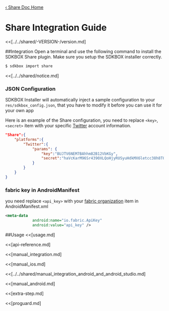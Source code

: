 [&#8249; Share Doc Home](./)

<h1>Share Integration Guide</h1>
<<[../../shared/-VERSION-/version.md]

##Integration
Open a terminal and use the following command to install the SDKBOX Share plugin. Make sure you setup the SDKBOX installer correctly.
```bash
$ sdkbox import share
```

<<[../../shared/notice.md]

<!--## Configuration
<<[../../shared/sdkbox_cloud.md]
<<[../../shared/remote_application_config.md]-->

### JSON Configuration
SDKBOX Installer will automatically inject a sample configuration to your `res/sdkbox_config.json`, that you have to modify it before you can use it for your own app

Here is an example of the Share configuration, you need to replace `<key>`, `<secret>` item with your specific [Twitter](http://apps.twitter.com/) account information.
```json
"Share":{
    "platforms":{
        "Twitter":{
            "params": {
                "key":"BUJTV6NEM7BAhhm82B12VbKGy",
                "secret":"haVcKarM96Sr4390XLQoHjyRUSyuHdkMX6letcc38h8TOWyiR9"
            }
        }
    }
}
```

### fabric key in AndroidManifest
you need replace `<api_key>` with your [fabric organization](https://fabric.io/settings/organizations) item in AndroidManifest.xml
``` xml
<meta-data
            android:name="io.fabric.ApiKey"
            android:value="api_key" />
```

<!--<<[sdkbox-config-encrypt.md]-->

##Usage
<<[usage.md]

<<[api-reference.md]

<<[manual_integration.md]

<<[manual_ios.md]

<<[../../shared/manual_integration_android_and_android_studio.md]

<<[manual_android.md]

<<[extra-step.md]

<<[proguard.md]
